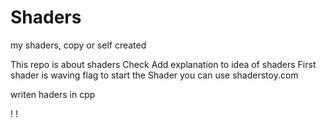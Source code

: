 # Shaders
 my shaders, copy or self created

This repo is about shaders
Check 
Add explanation to idea of shaders
First shader is waving flag
to start the Shader you can use shaderstoy.com

writen haders in cpp

!
!